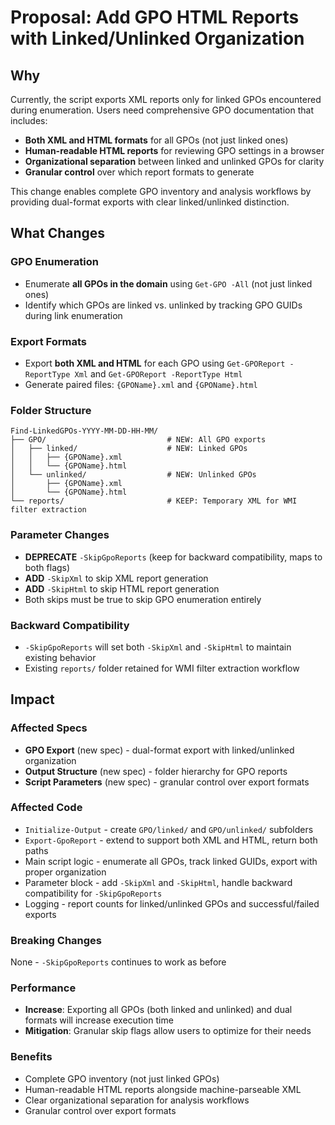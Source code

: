 # Proposal: Add GPO HTML Reports with Linked/Unlinked Organization

## Why

Currently, the script exports XML reports only for linked GPOs encountered during enumeration. Users need comprehensive GPO documentation that includes:
- **Both XML and HTML formats** for all GPOs (not just linked ones)
- **Human-readable HTML reports** for reviewing GPO settings in a browser
- **Organizational separation** between linked and unlinked GPOs for clarity
- **Granular control** over which report formats to generate

This change enables complete GPO inventory and analysis workflows by providing dual-format exports with clear linked/unlinked distinction.

## What Changes

### GPO Enumeration
- Enumerate **all GPOs in the domain** using `Get-GPO -All` (not just linked ones)
- Identify which GPOs are linked vs. unlinked by tracking GPO GUIDs during link enumeration

### Export Formats
- Export **both XML and HTML** for each GPO using `Get-GPOReport -ReportType Xml` and `Get-GPOReport -ReportType Html`
- Generate paired files: `{GPOName}.xml` and `{GPOName}.html`

### Folder Structure
```
Find-LinkedGPOs-YYYY-MM-DD-HH-MM/
├── GPO/                           # NEW: All GPO exports
│   ├── linked/                    # NEW: Linked GPOs
│   │   ├── {GPOName}.xml
│   │   └── {GPOName}.html
│   └── unlinked/                  # NEW: Unlinked GPOs
│       ├── {GPOName}.xml
│       └── {GPOName}.html
└── reports/                       # KEEP: Temporary XML for WMI filter extraction
```

### Parameter Changes
- **DEPRECATE** `-SkipGpoReports` (keep for backward compatibility, maps to both flags)
- **ADD** `-SkipXml` to skip XML report generation
- **ADD** `-SkipHtml` to skip HTML report generation
- Both skips must be true to skip GPO enumeration entirely

### Backward Compatibility
- `-SkipGpoReports` will set both `-SkipXml` and `-SkipHtml` to maintain existing behavior
- Existing `reports/` folder retained for WMI filter extraction workflow

## Impact

### Affected Specs
- **GPO Export** (new spec) - dual-format export with linked/unlinked organization
- **Output Structure** (new spec) - folder hierarchy for GPO reports
- **Script Parameters** (new spec) - granular control over export formats

### Affected Code
- `Initialize-Output` - create `GPO/linked/` and `GPO/unlinked/` subfolders
- `Export-GpoReport` - extend to support both XML and HTML, return both paths
- Main script logic - enumerate all GPOs, track linked GUIDs, export with proper organization
- Parameter block - add `-SkipXml` and `-SkipHtml`, handle backward compatibility for `-SkipGpoReports`
- Logging - report counts for linked/unlinked GPOs and successful/failed exports

### Breaking Changes
None - `-SkipGpoReports` continues to work as before

### Performance
- **Increase**: Exporting all GPOs (both linked and unlinked) and dual formats will increase execution time
- **Mitigation**: Granular skip flags allow users to optimize for their needs

### Benefits
- Complete GPO inventory (not just linked GPOs)
- Human-readable HTML reports alongside machine-parseable XML
- Clear organizational separation for analysis workflows
- Granular control over export formats
